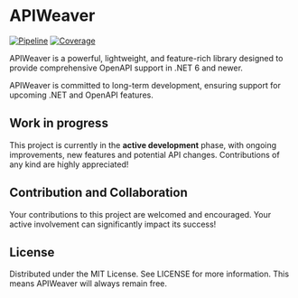 # APIWeaver
[![Pipeline](https://github.com/xC0dex/APIWeaver/actions/workflows/ci.yml/badge.svg)](https://github.com/xC0dex/APIWeaver/actions/workflows/ci.yml) [![Coverage](https://sonarcloud.io/api/project_badges/measure?project=xC0dex_APIWeaver&metric=coverage)](https://sonarcloud.io/summary/new_code?id=xC0dex_APIWeaver)

APIWeaver is a powerful, lightweight, and feature-rich library designed to provide comprehensive OpenAPI support in .NET 6 and newer.

APIWeaver is committed to long-term development, ensuring support for upcoming .NET and OpenAPI features.

## Work in progress
This project is currently in the **active development** phase, with ongoing improvements, new features and potential API changes. Contributions of any kind are highly appreciated!

## Contribution and Collaboration
Your contributions to this project are welcomed and encouraged. Your active involvement can significantly impact its success!

## License
Distributed under the MIT License. See LICENSE for more information.
This means APIWeaver will always remain free.
